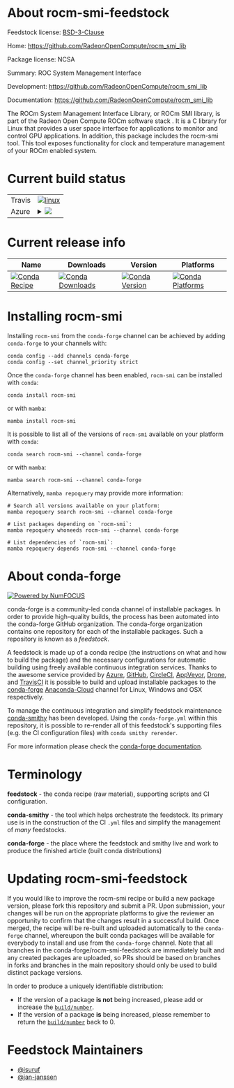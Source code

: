 About rocm-smi-feedstock
========================

Feedstock license: [BSD-3-Clause](https://github.com/conda-forge/rocm-smi-feedstock/blob/main/LICENSE.txt)

Home: https://github.com/RadeonOpenCompute/rocm_smi_lib

Package license: NCSA

Summary: ROC System Management Interface

Development: https://github.com/RadeonOpenCompute/rocm_smi_lib

Documentation: https://github.com/RadeonOpenCompute/rocm_smi_lib

The ROCm System Management Interface Library, or ROCm SMI library, is
part of the Radeon Open Compute ROCm software stack . It is a C library
for Linux that provides a user space interface for applications to
monitor and control GPU applications. In addition, this package includes
the rocm-smi tool. This tool exposes functionality for clock and
temperature management of your ROCm enabled system.


Current build status
====================


<table><tr>
    <td>Travis</td>
    <td>
      <a href="https://app.travis-ci.com/conda-forge/rocm-smi-feedstock">
        <img alt="linux" src="https://img.shields.io/travis/com/conda-forge/rocm-smi-feedstock/main.svg?label=Linux">
      </a>
    </td>
  </tr>
    
  <tr>
    <td>Azure</td>
    <td>
      <details>
        <summary>
          <a href="https://dev.azure.com/conda-forge/feedstock-builds/_build/latest?definitionId=8387&branchName=main">
            <img src="https://dev.azure.com/conda-forge/feedstock-builds/_apis/build/status/rocm-smi-feedstock?branchName=main">
          </a>
        </summary>
        <table>
          <thead><tr><th>Variant</th><th>Status</th></tr></thead>
          <tbody><tr>
              <td>linux_64</td>
              <td>
                <a href="https://dev.azure.com/conda-forge/feedstock-builds/_build/latest?definitionId=8387&branchName=main">
                  <img src="https://dev.azure.com/conda-forge/feedstock-builds/_apis/build/status/rocm-smi-feedstock?branchName=main&jobName=linux&configuration=linux%20linux_64_" alt="variant">
                </a>
              </td>
            </tr><tr>
              <td>linux_aarch64</td>
              <td>
                <a href="https://dev.azure.com/conda-forge/feedstock-builds/_build/latest?definitionId=8387&branchName=main">
                  <img src="https://dev.azure.com/conda-forge/feedstock-builds/_apis/build/status/rocm-smi-feedstock?branchName=main&jobName=linux&configuration=linux%20linux_aarch64_" alt="variant">
                </a>
              </td>
            </tr><tr>
              <td>linux_ppc64le</td>
              <td>
                <a href="https://dev.azure.com/conda-forge/feedstock-builds/_build/latest?definitionId=8387&branchName=main">
                  <img src="https://dev.azure.com/conda-forge/feedstock-builds/_apis/build/status/rocm-smi-feedstock?branchName=main&jobName=linux&configuration=linux%20linux_ppc64le_" alt="variant">
                </a>
              </td>
            </tr>
          </tbody>
        </table>
      </details>
    </td>
  </tr>
</table>

Current release info
====================

| Name | Downloads | Version | Platforms |
| --- | --- | --- | --- |
| [![Conda Recipe](https://img.shields.io/badge/recipe-rocm--smi-green.svg)](https://anaconda.org/conda-forge/rocm-smi) | [![Conda Downloads](https://img.shields.io/conda/dn/conda-forge/rocm-smi.svg)](https://anaconda.org/conda-forge/rocm-smi) | [![Conda Version](https://img.shields.io/conda/vn/conda-forge/rocm-smi.svg)](https://anaconda.org/conda-forge/rocm-smi) | [![Conda Platforms](https://img.shields.io/conda/pn/conda-forge/rocm-smi.svg)](https://anaconda.org/conda-forge/rocm-smi) |

Installing rocm-smi
===================

Installing `rocm-smi` from the `conda-forge` channel can be achieved by adding `conda-forge` to your channels with:

```
conda config --add channels conda-forge
conda config --set channel_priority strict
```

Once the `conda-forge` channel has been enabled, `rocm-smi` can be installed with `conda`:

```
conda install rocm-smi
```

or with `mamba`:

```
mamba install rocm-smi
```

It is possible to list all of the versions of `rocm-smi` available on your platform with `conda`:

```
conda search rocm-smi --channel conda-forge
```

or with `mamba`:

```
mamba search rocm-smi --channel conda-forge
```

Alternatively, `mamba repoquery` may provide more information:

```
# Search all versions available on your platform:
mamba repoquery search rocm-smi --channel conda-forge

# List packages depending on `rocm-smi`:
mamba repoquery whoneeds rocm-smi --channel conda-forge

# List dependencies of `rocm-smi`:
mamba repoquery depends rocm-smi --channel conda-forge
```


About conda-forge
=================

[![Powered by
NumFOCUS](https://img.shields.io/badge/powered%20by-NumFOCUS-orange.svg?style=flat&colorA=E1523D&colorB=007D8A)](https://numfocus.org)

conda-forge is a community-led conda channel of installable packages.
In order to provide high-quality builds, the process has been automated into the
conda-forge GitHub organization. The conda-forge organization contains one repository
for each of the installable packages. Such a repository is known as a *feedstock*.

A feedstock is made up of a conda recipe (the instructions on what and how to build
the package) and the necessary configurations for automatic building using freely
available continuous integration services. Thanks to the awesome service provided by
[Azure](https://azure.microsoft.com/en-us/services/devops/), [GitHub](https://github.com/),
[CircleCI](https://circleci.com/), [AppVeyor](https://www.appveyor.com/),
[Drone](https://cloud.drone.io/welcome), and [TravisCI](https://travis-ci.com/)
it is possible to build and upload installable packages to the
[conda-forge](https://anaconda.org/conda-forge) [Anaconda-Cloud](https://anaconda.org/)
channel for Linux, Windows and OSX respectively.

To manage the continuous integration and simplify feedstock maintenance
[conda-smithy](https://github.com/conda-forge/conda-smithy) has been developed.
Using the ``conda-forge.yml`` within this repository, it is possible to re-render all of
this feedstock's supporting files (e.g. the CI configuration files) with ``conda smithy rerender``.

For more information please check the [conda-forge documentation](https://conda-forge.org/docs/).

Terminology
===========

**feedstock** - the conda recipe (raw material), supporting scripts and CI configuration.

**conda-smithy** - the tool which helps orchestrate the feedstock.
                   Its primary use is in the construction of the CI ``.yml`` files
                   and simplify the management of *many* feedstocks.

**conda-forge** - the place where the feedstock and smithy live and work to
                  produce the finished article (built conda distributions)


Updating rocm-smi-feedstock
===========================

If you would like to improve the rocm-smi recipe or build a new
package version, please fork this repository and submit a PR. Upon submission,
your changes will be run on the appropriate platforms to give the reviewer an
opportunity to confirm that the changes result in a successful build. Once
merged, the recipe will be re-built and uploaded automatically to the
`conda-forge` channel, whereupon the built conda packages will be available for
everybody to install and use from the `conda-forge` channel.
Note that all branches in the conda-forge/rocm-smi-feedstock are
immediately built and any created packages are uploaded, so PRs should be based
on branches in forks and branches in the main repository should only be used to
build distinct package versions.

In order to produce a uniquely identifiable distribution:
 * If the version of a package **is not** being increased, please add or increase
   the [``build/number``](https://docs.conda.io/projects/conda-build/en/latest/resources/define-metadata.html#build-number-and-string).
 * If the version of a package **is** being increased, please remember to return
   the [``build/number``](https://docs.conda.io/projects/conda-build/en/latest/resources/define-metadata.html#build-number-and-string)
   back to 0.

Feedstock Maintainers
=====================

* [@isuruf](https://github.com/isuruf/)
* [@jan-janssen](https://github.com/jan-janssen/)

